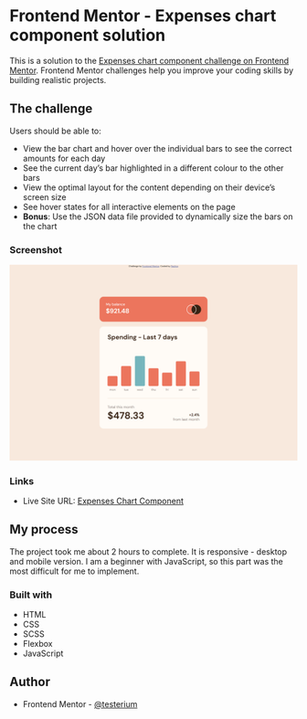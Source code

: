 # Frontend Mentor - Expenses chart component solution

This is a solution to the [Expenses chart component challenge on Frontend Mentor](https://www.frontendmentor.io/challenges/expenses-chart-component-e7yJBUdjwt). Frontend Mentor challenges help you improve your coding skills by building realistic projects. 

## The challenge

Users should be able to:

- View the bar chart and hover over the individual bars to see the correct amounts for each day
- See the current day’s bar highlighted in a different colour to the other bars
- View the optimal layout for the content depending on their device’s screen size
- See hover states for all interactive elements on the page
- **Bonus**: Use the JSON data file provided to dynamically size the bars on the chart

### Screenshot

![](./screenshot.jpg)

### Links

- Live Site URL: [Expenses Chart Component](https://testerium-expenses_chart_component.netlify.app/)

## My process

The project took me about 2 hours to complete. It is responsive - desktop and mobile version. I am a beginner with JavaScript, so this part was the most difficult for me to implement.

### Built with

- HTML
- CSS 
- SCSS
- Flexbox
- JavaScript

## Author

- Frontend Mentor - [@testerium](https://www.frontendmentor.io/profile/testerium)